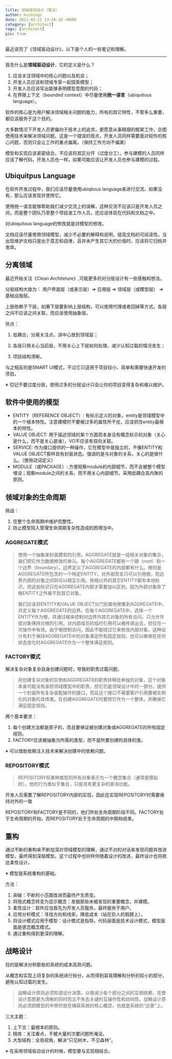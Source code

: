 ```yaml
---
title: 领域驱动设计（笔记）
author: huimingz
date: 2021-02-12 13:34:10 +0800
category: [architect]
tags: [architect]
pin: true
---
```


最近读完了《领域驱动设计》，以下是个人的一些笔记和理解。

<hr>

首先什么是**领域驱动设计**，它的定义是什么？

1. 应该关注领域中的核心问题以及机会；
2. 开发人员应该和领域专家一起探索模型；
3. 开发人员应该写出能够表明模型意图的代码；
4. 在界限上下文（bounded context）中尽量使用**统一语言**（ubiquitous language）。



软件的核心是为用户解决领域相关问题的能力，所有的其它特性，不管多么重要，都应该服务于这个目的。

大多数情况下开发人员更偏向于技术上的追求，更愿意从事精细的框架工作，企图使用技术来解决领域问题。这是一个错误的观点，开发人员同样需要面对软件的核心问题，否则只会让工作的重点偏离。（保持工作方向不偏离）

模型和实现应该紧密结合，不应该将其区分开（过度分工）。参与建模的人员同样应该了解代码，开发人员也一样，如果可能应该让开发人员也参与建模的过程。

## Ubiquitpus Language

在软件开发过程中，我们应该尽量使用ubiqitous language来进行交流，如果没有，那么应该发现并使用它。

使用统一语言能够帮助我们减少交流上的误解，这种交流不应该只是开发人员之间，而是整个团队乃至整个项目发工作人员，还应该体现在代码和文档之中。

对ubiquitous language的修改就是对模型的修改。

文档应该尽量使用领域模型，减少不必要的解释和说明，提高文档的可阅读性。当出现维护文档只是出于意志和自律，且并未产生其它大的价值时，应该将它归档并舍弃。

## 分离领域

最近开始关注《Clean Architeture》,可能更多的对分层设计有一些感触和想法。

分层结构大致为： 用户界面层（或表示层）=> 应用层 => 领域层（或模型层） => 基础设施层。

上层依赖于下层，如果下层要影响上层结构，可以使用代理或者回掉等方式。各层之间不应该之间关联，而应该使用抽象层。

优点：

1. 低耦合，分离关注点，讲中心放到领域层；

2. 各层只用关心当前层，不用关心上下层如何处理，减少认知过载的情况发生；
3. 项目结构清晰。

与之相反的是SMART UI模式，不过它只适用于项目较小、简单和需要快速开发的项目。

※ 切记不要过度分层，使用过多的分层设计只会让你的项目变得复杂和难以维护。

## 软件中使用的模型

- ENTITY（REFERENCE OBJECT）: 有标示定义的对象，entity是领域模型中的一个根本特性。注意建模时不要被过多的属性所干扰，应该抓住entity最根本的特性。
- VALUE OBJECT: 用于描述领域的某个方面而本身没有概念标示的对象（关心是什么，而不是关心是谁）。VO不应该有双向关联。
- SERVICE: 作为接口提供的一种操作，它在模型中是独立的，不像ENTITY和VALUE OBJECT那样具有封装状态。强调的是与对象的关系，关心的是做什么。（使用动词定义）
- MODULE（或PACKAGE）: 方便观察module的内部细节，而不会被整个模型埋没；观察module之间的关系，而不用关心内部细节。采用低耦合高内聚的原则。

## 领域对象的生命周期

挑战：

1. 在整个生命周期中维护完整性。
2. 防止模型陷入管理生命周期复杂性造成的困境当中。

### AGGREGATE模式

> 使用一个抽象来封装模型的引用，AGGREGATE就是一组相关对象的集合，我们把它作为数据修改的单元。每个AGGREGATE都有一个跟（root）和一个边界（boundary）。边界定义了AGGREGATE的内部都有什么。根则是AGGREGATE所包含的一个特定ENTITY。对外部而言只可以引用根，而边界内部的对象之间则可以相互引用。除根以外的其它ENTITY都有本地标识，但这些标识只在AGGREGATE内部才需要加以区别，因为外部对象除了根ENTITY之外看不到其它对象。
>
> 我们应该将ENTITY和VALUE OBJECT分门别类地聚集到AGGREGATE中，并定义每个AGGREGATE的边界。在每个AGGREGATE中，选择一个ENTITY作为根，并通过根来控制对边界内其它对象的所有访问。只允许外部对象保持对根的引用。对内部成员的临时引用可以被传递出去，但仅在一次操作中有效。由于根控制访问，因此不能绕过它来修改内部对象。这种设计有利于保持AGGREGATE中的对象满足所有固定规则，也可以确保在任何状态变化时AGGREGATE作为一个整体满足规则。

### FACTORY模式

解决复杂对象复杂自身创建问题时，导致的职责过载问题。

> 将创建复杂对象的实例和AGGREGATE的职责转移给单独的对象，这个对象本身可能没有承担领域模型中的职责，但它仍是领域设计中的一部分。提供一个封装所有复杂装配操作的接口，而且这个接口不需要客户引用要被实例化的对象的具体类。在创建AGGREGATE时要把它作为一个整体，并确保它满足固定规则。

两个基本要求：

1. 每个创建方法都是原子的，而且要保证被创建对象或AGGREGATE的所有固定规则。
2. FACTORY应该被抽象为所需的类型，而不是所要创建的具体的类。

※ 可以借助依赖注入技术来解决创建中的依赖问题。

### REPOSITORY模式

>  REPOSITORY将某种类型的所有对象表示为一个概念集合（通常是模拟的）。他的行为类似于集合，只是具有更复杂的查询功能。

开发人员需要了解REPOSITORY内部的实现，因此在实现REPOSITORY时需要保持对外的一致



REPOSITORY和FACTORY是不同的，他们所处生命周期阶段不同。FACTORY处于生命周期的开始，而REPOSITORY处于生命周期的中期和结束。

## 重构

通过不断的重构来不断加深对领域模型的理解，通过不对的对话来发现问题并改进模型，最终得到深层模型。这个过程中也同样伴随着设计的改进，最终设计也将抵达柔性设计。

※ 模型是系统重构的基础。

方法：

1. 突破：不断的小范围改进而最终产生质变。
2. 将隐式概念转变为显示概念：发掘那些未被发现的重要概念，并建模。
3. 柔性设计：软件应当首先为开发人员服务，最终服务于用户。
4. 应用分析模式：寻找方向和线索，降低成本（站在巨人的肩膀上）。
5. 将设计模式应用于模型：设计模式是指导。代码层面是技术设计模式，模型层面是感念概念模式。
6. 通过重构得到更深的理解。

## 战略设计

目的是解决分析膨胀的系统的成本高昂问题。

从概念和实现上将复杂的系统进行拆分，从而得到容易理解和分析的较小的部分，避免认知过载的发生。

> 战略设计原则必须知道设计决策，以便减少各个部分之间的互相依赖，在使设计意图更为清晰的同时而又不失去关键的互操作性和协同性。战略设计原则必须把模型的中带你放在捕获系统的核心概念，也就是系统的“远景”上。

三大主题：

1. 上下文：最根本的原则。
2. 精炼：关注重点，不被大量的次要问题所淹没。
3. 大型结构：全局视角，解决“只见树木，不见森林”。

※ 在采用领域驱动设计的时候，模型要与实现相结合。